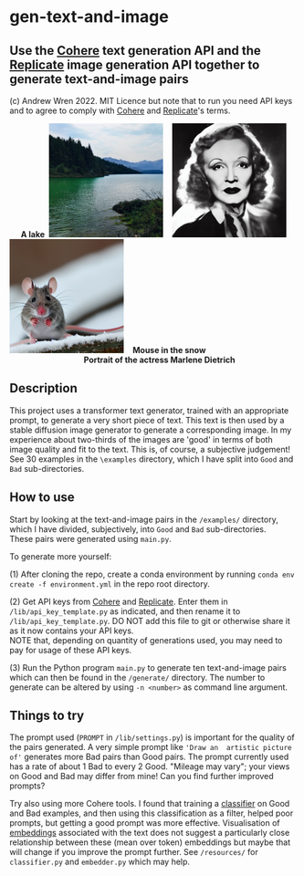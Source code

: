 # gen-text-and-image

## Use the [Cohere](https://cohere.ai) text generation API and the [Replicate](https://replicate.com/about) image generation API together to generate text-and-image pairs

(c) Andrew Wren 2022. MIT Licence but note that to run you need API keys 
and to agree to comply with [Cohere](https://cohere.ai) and [Replicate](https://replicate.com/about)'s terms.


&nbsp;&nbsp;&nbsp;&nbsp;&nbsp;**A lake**&nbsp;&nbsp;<img src="https://github.com/AndrewWren/gen-text-and-image/blob/main/examples/Good/Lake.jpg?raw=true" width="200">
&nbsp;&nbsp;
<img src="https://github.com/AndrewWren/gen-text-and-image/blob/main/examples/Good/Portrait_of_the_actress_Marlene_Dietrich.jpg?raw=true" width="200">
&nbsp;&nbsp;
<img src="https://github.com/AndrewWren/gen-text-and-image/blob/main/examples/Good/Mouse_in_the_snow.jpg?raw=true" width="200">&nbsp;&nbsp;&nbsp;&nbsp;**Mouse in the snow**
&nbsp;&nbsp;&nbsp;&nbsp;&nbsp;&nbsp;&nbsp;&nbsp;&nbsp;&nbsp;&nbsp;&nbsp;&nbsp;&nbsp;&nbsp;&nbsp;&nbsp;&nbsp;&nbsp;&nbsp;&nbsp;&nbsp;&nbsp;&nbsp;&nbsp;&nbsp;&nbsp;&nbsp;&nbsp;&nbsp;&nbsp;&nbsp;&nbsp;**Portrait of the actress Marlene Dietrich**
## Description

This project uses a transformer text generator, trained with an appropriate 
prompt, to generate a very short piece of text.  This text is then used by 
a stable diffusion image generator to generate a corresponding image.  In 
my experience about two-thirds of the images are 'good' in terms of both image 
quality and fit to the text.  This is, of course, a subjective judgement! See 30 examples in the `\examples` directory, which I have split into 
`Good` and `Bad` sub-directories.


## How to use

Start by looking at the text-and-image pairs in the 
`/examples/` directory, which I have divided, subjectively, into `Good` and 
`Bad` sub-directories.  
These pairs were generated using `main.py`.

To generate more yourself:

(1) After cloning the repo, create a conda environment by running `conda env 
create -f environment.yml` in the repo root directory.

(2) Get API keys from [Cohere](https://cohere.ai) and [Replicate](https://replicate.com/about). 
Enter them in `/lib/api_key_template.py` as 
indicated, and then rename it to `/lib/api_key_template.py`.  DO NOT add 
this file to git or otherwise share it as it now contains your API keys.  
NOTE that, depending on quantity of generations used, you may need to pay for 
usage of these API keys.

(3) Run the Python program `main.py` to generate ten text-and-image pairs 
which can then be found in the `/generate/` directory.  The number to generate 
can be altered by using `-n <number>`  as command line argument. 

## Things to try

The prompt used (`PROMPT` in `/lib/settings.py`) is important for the 
quality of the pairs generated.  A very simple prompt like `'Draw an 
artistic picture of'` generates more Bad pairs than Good pairs.  The prompt 
currently used has a rate of about 1 Bad to every 2 Good.  "Mileage may vary"; 
your views on Good and Bad may differ from mine!  Can you find further 
improved prompts?

Try also using more Cohere tools.  I found that training a 
[classifier](https://docs.cohere.ai/text-classification) 
on Good and Bad examples, and then using this classification as a filter, 
helped poor prompts, but getting a good prompt was more effective.  Visualisation of
[embeddings](https://docs.cohere.ai/embedding-wiki/) 
associated with the text does not suggest a particularly close relationship
between these (mean over token) embeddings but maybe that will change if 
you improve the prompt further.   See `/resources/` for `classifier.py` and 
`embedder.py` which may help.
